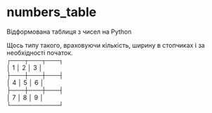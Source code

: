 # numbers_table
Відформована таблиця з чисел на Python     
      
Щось типу такого, враховуючи кількість, ширину в стопчиках і за необхідності початок.    
┌───┬───┬───┐   
│ 1 │ 2 │ 3 │    
├───┼───┼───┤    
│ 4 │ 5 │ 6 │    
├───┼───┼───┤    
│ 7 │ 8 │ 9 │    
└───────────┘    
